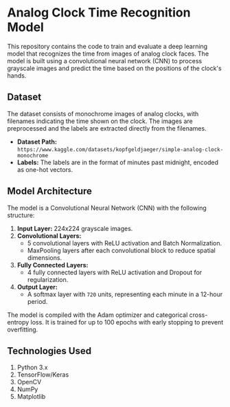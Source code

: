 # Analog Clock Time Recognition Model

This repository contains the code to train and evaluate a deep learning model that recognizes the time from images of analog clock faces. The model is built using a convolutional neural network (CNN) to process grayscale images and predict the time based on the positions of the clock's hands.

## Dataset

The dataset consists of monochrome images of analog clocks, with filenames indicating the time shown on the clock. The images are preprocessed and the labels are extracted directly from the filenames.

- **Dataset Path:** `https://www.kaggle.com/datasets/kopfgeldjaeger/simple-analog-clock-monochrome`
- **Labels:** The labels are in the format of minutes past midnight, encoded as one-hot vectors.

## Model Architecture

The model is a Convolutional Neural Network (CNN) with the following structure:

1. **Input Layer:** 224x224 grayscale images.
2. **Convolutional Layers:** 
   - 5 convolutional layers with ReLU activation and Batch Normalization.
   - MaxPooling layers after each convolutional block to reduce spatial dimensions.
3. **Fully Connected Layers:** 
   - 4 fully connected layers with ReLU activation and Dropout for regularization.
4. **Output Layer:** 
   - A softmax layer with `720` units, representing each minute in a 12-hour period.

The model is compiled with the Adam optimizer and categorical cross-entropy loss. It is trained for up to 100 epochs with early stopping to prevent overfitting.

## Technologies Used

1. Python 3.x
2. TensorFlow/Keras
3. OpenCV
4. NumPy
5. Matplotlib
